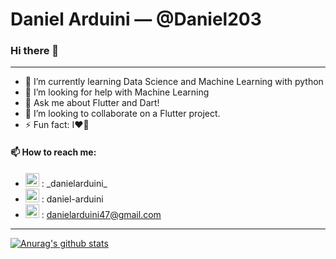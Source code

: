 # Daniel Arduini &mdash; @Daniel203

### Hi there 👋

---

- 🌱 I’m currently learning Data Science and Machine Learning with python
- 🤔 I’m looking for help with Machine Learning
- 💬 Ask me about Flutter and Dart!
- 👯 I’m looking to collaborate on a Flutter project.
- ⚡ Fun fact: I❤️🏀

#### 📫 How to reach me: 
- [<img alt="_danielarduini_ | Instagram" width="22px" src="https://cdn.jsdelivr.net/npm/simple-icons@v3/icons/instagram.svg" />][instagram] : \_danielarduini\_
- [<img alt="daniel-arduini | LinkedIn" width="22px" src="https://cdn.jsdelivr.net/npm/simple-icons@v3/icons/linkedin.svg" />][linkedin] : daniel-arduini
- [<img alt="danielarduini47@gmail.com | Mail" width="22px" src="https://cdn.jsdelivr.net/npm/simple-icons@v3/icons/gmail.svg" />][mail] : danielarduini47@gmail.com


---

[![Anurag's github stats](https://github-readme-stats.vercel.app/api?username=Daniel203)](https://github.com/anuraghazra/github-readme-stats)


<!--
**Daniel203/Daniel203** is a ✨ _special_ ✨ repository because its `README.md` (this file) appears on your GitHub profile.

Here are some ideas to get you started:

- 🔭 I’m currently working on ...
- 🌱 I’m currently learning ...
- 👯 I’m looking to collaborate on ...
- 🤔 I’m looking for help with ...
- 💬 Ask me about ...
- 📫 How to reach me: ...
- 😄 Pronouns: ...
- ⚡ Fun fact: ...
-->

[instagram]: https://www.instagram.com/_danielarduini_
[linkedin]: https://www.linkedin.com/in/daniel-arduini/
[mail]: mailto:danielarduini47@gmail.com
